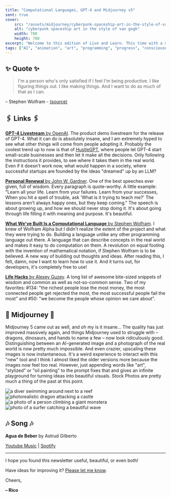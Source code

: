 ```yaml
---
title: "Computational Languages, GPT-4 and Midjourney v5"
sent: true
cover:
    src: "/assets/midjourney/cyberpunk-spaceship-art-in-the-style-of-van-gogh.webp"
    alt: "cyberpunk spaceship art in the style of van gogh"
    width: 780
    height: 780
excerpt: "Welcome to this edition of Live and Learn. This time with a moving speech by John Gardner, HustleGPT – one of the most exciting use cases of GPT-4 I've seen so far and some Life Hacks by Alexey Guzey. Enjoy."
tags: ["AI", "animation", "art", "programming", "progress", "consciousness"]
---
```


## ✨ Quote ✨

> I'm a person who's only satisfied if I feel I'm being productive. I like figuring things out. I like making things. And I want to do as much of that as I can.

– Stephen Wolfram - [(source)](https://writings.stephenwolfram.com/2019/02/seeking-the-productive-life-some-details-of-my-personal-infrastructure/)

## 🖇️ Links 🖇️

[**GPT-4 Livestream** by OpenAI](https://m.youtube.com/live/outcGtbnMuQ?feature=share). The product demo livestream for the release of GPT-4. What it can do is absolutely insane, and I am extremely hyped to see what other things will come from people adopting it. Probably the coolest trend up to now is that of [HustleGPT](https://twitter.com/jacksonfall/status/1636107218859745286), where people let GPT-4 start small-scale businesses and then let it make all the decisions. Only following the instructions it provides, to see where it takes them in the real world. Even if it doesn't work now, what would happen in a society, where successful startups are founded by the ideas "dreamed" up by an LLM?

[**Personal Renewal** by John W. Gardner](https://jamesclear.com/great-speeches/personal-renewal-by-john-w-gardner). One of the best speeches ever given, full of wisdom. Every paragraph is quote-worthy. A little example: "Learn all your life. Learn from your failures. Learn from your successes, When you hit a spell of trouble, ask 'What is it trying to teach me?' The lessons aren't always happy ones, but they keep coming." The speech is about growing up, and how we should never stop doing it. It's about going through life filling it with meaning and purpose. It's beautiful. 

[**What We've Built Is a Computational Language** by Stephen Wolfram](https://writings.stephenwolfram.com/2019/05/what-weve-built-is-a-computational-language-and-thats-very-important/). I knew of Wolfram Alpha but I didn't realize the extent of the project and what they were trying to do. Building a language unlike any other programming language out there. A language that can describe concepts in the real world and makes it easy to do computation on them. A revolution on equal footing with the invention of mathematical notation, if Stephen Wolfram is to be believed. A new way of building out thoughts and ideas. After reading this, I felt, damn, now I want to learn how to use it. And it turns out, for developers, it's completely free to use!

[**Life Hacks** by Alexey Guzey](https://guzey.com/lifehacks). A long list of awesome bite-sized snippets of wisdom and common as well as not-so-common sense. Two of my favorites: #134: "the richest people lose the most money, the most connected people get rejected the most, the most successful people fail the most" and #50: "we become the people whose opinion we care about".

## 🌌 Midjourney 🌌

Midjourney 5 came out as well, and oh my is it insane... The quality has just improved massively again, and things Midjourney used to struggle with – dragons, dinosaurs, and hands to name a few – now look ridiculously good. Distinguishing between an AI-generated image and a photograph of the real world is now pretty much impossible. And even crazier, upscaling these images is now instantaneous. It's a weird experience to interact with this "new" tool and I think I almost liked the older versions more because the images now feel *too* real. However, just appending words like "art", "stylized" or "oil painting" to the prompt fixes that and gives an infinite playground for turning ideas into beautiful visuals. Stock Photos are pretty much a thing of the past at this point.

![a diver swimming around next to a reef](/assets/midjourney/a-diver-swimming-around-next-to-a-reef.webp)
![photorealistic dragon attacking a castle](/assets/midjourney/photorealistic-dragon-attacking-a-castle.webp)
![a photo of a person climbing a giant monstera](/assets/midjourney/a-photo-of-a-person-climbing-a-giant-monstera.webp)
![photo of a surfer catching a beautiful wave](/assets/midjourney/photo-of-a-surfer-catching-a-beautiful-wave.webp)

## 🎶 Song 🎶

**Agua de Beber** by Astrud Gilberto 

[Youtube Music](https://music.youtube.com/watch?v=iteDBk6k3N8) | [Spotify](https://open.spotify.com/track/1PIUZV83oyLOcGQBzqN3Ke)

---

I hope you found this newsletter useful, beautiful, or even both!

Have ideas for improving it? [Please let me know](https://airtable.com/shro1VeyG4lkNXkx2).

Cheers,

**– Rico**
